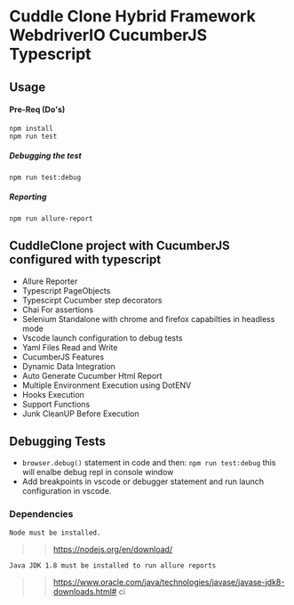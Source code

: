 # Cuddle Clone Hybrid Framework WebdriverIO CucumberJS Typescript

## Usage
#### Pre-Req (Do's)
    npm install
    npm run test
##### Debugging the test
    
    npm run test:debug
##### Reporting    
    npm run allure-report

## CuddleClone project with CucumberJS configured with typescript

-   Allure Reporter
-   Typescript PageObjects
-   Typescirpt Cucumber step decorators
-   Chai For assertions
-   Selenium Standalone with chrome and firefox capabilties in headless mode
-   Vscode launch configuration to debug tests
-   Yaml Files Read and Write
-   CucumberJS Features
-   Dynamic Data Integration
-   Auto Generate Cucumber Html Report
-   Multiple Environment Execution using DotENV
-   Hooks Execution
-   Support Functions
-   Junk CleanUP Before Execution 

## Debugging Tests

-   `browser.debug()` statement in code and then: `npm run test:debug` this will enalbe debug repl in console window
-   Add breakpoints in vscode or debugger statement and run launch configuration in vscode.

### Dependencies

    Node must be installed.

>>https://nodejs.org/en/download/

    Java JDK 1.8 must be installed to run allure reports
>>https://www.oracle.com/java/technologies/javase/javase-jdk8-downloads.html# ci
